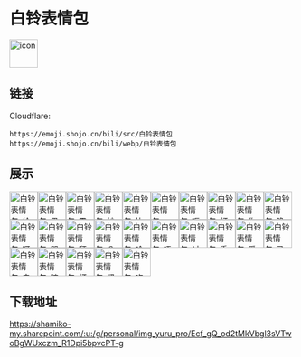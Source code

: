 # 白铃表情包
<img src="https://emoji.shojo.cn/bili/src/白铃表情包/icon.png" width="50" height="50" alt="icon">

## 链接
Cloudflare:
```
https://emoji.shojo.cn/bili/src/白铃表情包
https://emoji.shojo.cn/bili/webp/白铃表情包
```
## 展示
<img src="https://emoji.shojo.cn/bili/src/白铃表情包/白铃表情包-给你一拳.png" width="50" height="50" alt="白铃表情包-给你一拳"><img src="https://emoji.shojo.cn/bili/src/白铃表情包/白铃表情包-黑听.png" width="50" height="50" alt="白铃表情包-黑听"><img src="https://emoji.shojo.cn/bili/src/白铃表情包/白铃表情包-震惊.png" width="50" height="50" alt="白铃表情包-震惊"><img src="https://emoji.shojo.cn/bili/src/白铃表情包/白铃表情包-妙啊.png" width="50" height="50" alt="白铃表情包-妙啊"><img src="https://emoji.shojo.cn/bili/src/白铃表情包/白铃表情包-比心.png" width="50" height="50" alt="白铃表情包-比心"><img src="https://emoji.shojo.cn/bili/src/白铃表情包/白铃表情包-....png" width="50" height="50" alt="白铃表情包-..."><img src="https://emoji.shojo.cn/bili/src/白铃表情包/白铃表情包-呃呃.png" width="50" height="50" alt="白铃表情包-呃呃"><img src="https://emoji.shojo.cn/bili/src/白铃表情包/白铃表情包-打call.png" width="50" height="50" alt="白铃表情包-打call"><img src="https://emoji.shojo.cn/bili/src/白铃表情包/白铃表情包-你说什么.png" width="50" height="50" alt="白铃表情包-你说什么"><img src="https://emoji.shojo.cn/bili/src/白铃表情包/白铃表情包-晚安喵.png" width="50" height="50" alt="白铃表情包-晚安喵"><img src="https://emoji.shojo.cn/bili/src/白铃表情包/白铃表情包-呀吼.png" width="50" height="50" alt="白铃表情包-呀吼"><img src="https://emoji.shojo.cn/bili/src/白铃表情包/白铃表情包-哭哭.png" width="50" height="50" alt="白铃表情包-哭哭"><img src="https://emoji.shojo.cn/bili/src/白铃表情包/白铃表情包-拜拜.png" width="50" height="50" alt="白铃表情包-拜拜"><img src="https://emoji.shojo.cn/bili/src/白铃表情包/白铃表情包-？.png" width="50" height="50" alt="白铃表情包-？"><img src="https://emoji.shojo.cn/bili/src/白铃表情包/白铃表情包-哈哈哈.png" width="50" height="50" alt="白铃表情包-哈哈哈"><img src="https://emoji.shojo.cn/bili/src/白铃表情包/白铃表情包-唔唔唔.png" width="50" height="50" alt="白铃表情包-唔唔唔"><img src="https://emoji.shojo.cn/bili/src/白铃表情包/白铃表情包-讨厌你.png" width="50" height="50" alt="白铃表情包-讨厌你"><img src="https://emoji.shojo.cn/bili/src/白铃表情包/白铃表情包-委屈.png" width="50" height="50" alt="白铃表情包-委屈"><img src="https://emoji.shojo.cn/bili/src/白铃表情包/白铃表情包-爱你.png" width="50" height="50" alt="白铃表情包-爱你"><img src="https://emoji.shojo.cn/bili/src/白铃表情包/白铃表情包-马上来.png" width="50" height="50" alt="白铃表情包-马上来"><img src="https://emoji.shojo.cn/bili/src/白铃表情包/白铃表情包-卖萌.png" width="50" height="50" alt="白铃表情包-卖萌"><img src="https://emoji.shojo.cn/bili/src/白铃表情包/白铃表情包-暗中观察.png" width="50" height="50" alt="白铃表情包-暗中观察"><img src="https://emoji.shojo.cn/bili/src/白铃表情包/白铃表情包-打卡喵.png" width="50" height="50" alt="白铃表情包-打卡喵"><img src="https://emoji.shojo.cn/bili/src/白铃表情包/白铃表情包-紧张.png" width="50" height="50" alt="白铃表情包-紧张"><img src="https://emoji.shojo.cn/bili/src/白铃表情包/白铃表情包-吃土.png" width="50" height="50" alt="白铃表情包-吃土">

## 下载地址

https://shamiko-my.sharepoint.com/:u:/g/personal/img_yuru_pro/Ecf_gQ_od2tMkVbgl3sVTwoBgWUxczm_R1Dpi5bpvcPT-g